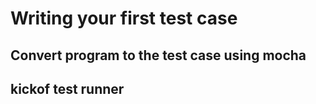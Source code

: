 # Writing your first test case

## Convert program to the test case using mocha

## kickof test runner
